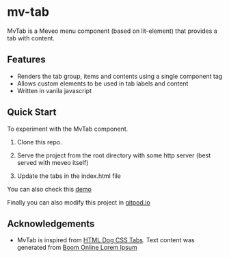 # mv-tab

 MvTab is a Meveo menu component (based on lit-element) that provides a tab with content.

## Features
* Renders the tab group, items and contents using a single component tag
* Allows custom elements to be used in tab labels and content
* Written in vanila javascript


## Quick Start

To experiment with the MvTab component.

1. Clone this repo.

2. Serve the project from the root directory with some http server (best served with meveo itself)

3. Update the tabs in the index.html file


You can also check this [demo](https://manaty.net/mv-tab/)

Finally you can also modify this project in [gitpod.io](https://gitpod.io#https://github.com/manaty/mv-tab)


## Acknowledgements

* MvTab is inspired from [HTML Dog CSS Tabs](https://htmldog.com/techniques/tabs/).  Text content was generated from [Boom Online Lorem Ipsum](https://www.boom-online.co.uk/lorem-ipsum)
